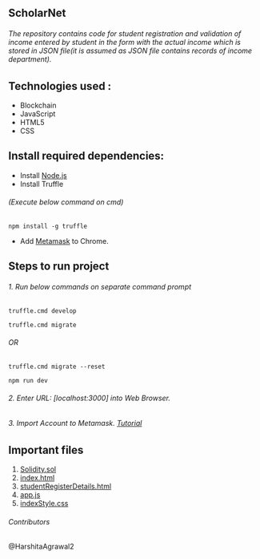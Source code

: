 ## ScholarNet
###### The repository contains code for student registration and validation of income entered by student in the form with the actual income which is stored in JSON file(it is assumed as JSON file contains records of income department).
## Technologies used :
- Blockchain
- JavaScript
- HTML5
- CSS
## Install required dependencies:
- Install [Node.js](https://nodejs.org/en/)
- Install Truffle 
###### (Execute below command on cmd)
```
npm install -g truffle
```
- Add [Metamask](https://chrome.google.com/webstore/search/metamask?hl=en) to Chrome.
## Steps to run project
###### 1. Run below commands on separate command prompt
```
truffle.cmd develop
```
```
truffle.cmd migrate 
```
###### OR
```
truffle.cmd migrate --reset
```
```
npm run dev
```
###### 2. Enter URL: [localhost:3000] into Web Browser.
###### 3. Import Account to Metamask. [Tutorial](https://medium.com/publicaio/how-import-a-wallet-to-your-metamask-account-dcaba25e558d)

## Important files
1. [Solidity.sol](https://github.com/HarshitaAgrawal2/scholarship/blob/master/Scholarnet/contracts/Student.sol)
2. [index.html](https://github.com/HarshitaAgrawal2/scholarship/blob/master/Scholarnet/src/index.html)
3. [studentRegisterDetails.html](https://github.com/HarshitaAgrawal2/scholarship/blob/master/Scholarnet/src/studentRegisterDetails.html)
4. [app.js](https://github.com/HarshitaAgrawal2/scholarship/blob/master/Scholarnet/src/js/app.js)
5. [indexStyle.css](https://github.com/HarshitaAgrawal2/scholarship/blob/master/Scholarnet/src/css/indexStyle.css)

###### Contributors
@HarshitaAgrawal2





